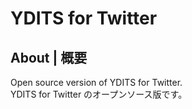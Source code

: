 
# YDITS for Twitter

## About | 概要

Open source version of YDITS for Twitter.  
YDITS for Twitter のオープンソース版です。
